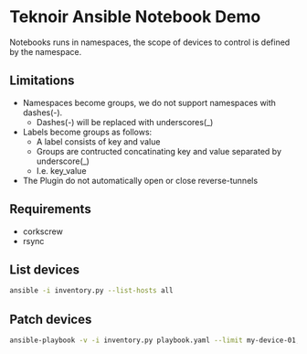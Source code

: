 # Teknoir Ansible Notebook Demo
Notebooks runs in namespaces, the scope of devices to control is defined by the namespace. 

## Limitations
* Namespaces become groups, we do not support namespaces with dashes(-).
  * Dashes(-) will be replaced with underscores(_)
* Labels become groups as follows:
  * A label consists of key and value
  * Groups are contructed concatinating key and value separated by underscore(_)
  * I.e. key_value
* The Plugin do not automatically open or close reverse-tunnels

## Requirements
* corkscrew
* rsync

## List devices
```bash
ansible -i inventory.py --list-hosts all
```

## Patch devices
```bash
ansible-playbook -v -i inventory.py playbook.yaml --limit my-device-01,my-device-02
```
